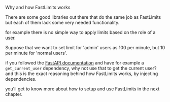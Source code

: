 Why and how FastLimits works


There are some good libraries out there that do the same job as FastLimits but each of them lack 
some very needed functionality.

for example there is no simple way to apply limits based on the role of a user.

Suppose that we want to set limit for 'admin' users as 100 per minute, but 10 per minute for 'normal users'.

if you followed the <a href="https://fastapi.tiangolo.com/tutorial/security/get-current-user/" target="_blank">FastAPI documentation</a> and have for example a `get_current_user` dependency, why not use that to get the current user? and this is the exact reasoning behind how FastLimits works, by injecting dependencies.


you'll get to know more about how to setup and use FastLimits in the next chapter.